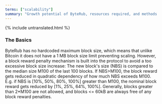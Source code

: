 ```yaml
---
terms: ["scalability"]
summary: "Growth potential of ByteRub, resources required, and methods of increasing efficiency"
---
```


{% include untranslated.html %}
### The Basics

ByteRub has no hardcoded maximum block size, which means that unlike Bitcoin it does not have a 1 MB block size limit preventing scaling. However, a block reward penalty mechanism is built into the protocol to avoid a too excessive block size increase: The new block's size (NBS) is compared to the median size M100 of the last 100 blocks. If NBS>M100, the block reward gets reduced in quadratic dependency of how much NBS exceeds M100. E.g. if NBS is [10%, 50%, 80%, 100%] greater than M100, the nominal block reward gets reduced by [1%, 25%, 64%, 100%]. Generally, blocks greater than 2*M100 are not allowed, and blocks <= 60kB are always free of any block reward penalties.
